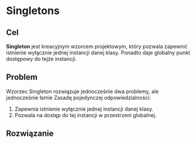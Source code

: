 # Singletons

## Cel

**Singleton** jest kreacyjnym wzorcem projektowym, który pozwala zapewnić istnienie wyłącznie jednej instancji danej klasy. Ponadto daje globalny punkt dostępowy do tejże instancji.

## Problem

Wzorzec Singleton rozwiązuje jednocześnie dwa problemy, ale jednocześnie łamie Zasadę pojedynczej odpowiedzialności:

1. Zapewnia istnienie wyłącznie jednej instancji danej klasy.
2. Pozwala na dostęp do tej instancji w przestrzeni globalnej.

## Rozwiązanie

